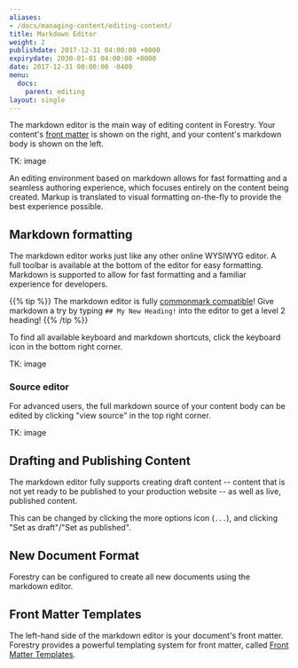 ```yaml
---
aliases:
- /docs/managing-content/editing-content/
title: Markdown Editor
weight: 2
publishdate: 2017-12-31 04:00:00 +0000
expirydate: 2030-01-01 04:00:00 +0000
date: 2017-12-31 00:00:00 -0400
menu:
  docs:
    parent: editing
layout: single
---
```

The markdown editor is the main way of editing content in Forestry. Your content's [front matter](/docs/front-matter-templates/) is shown on the right, and your content's markdown body is shown on the left.

TK: image

An editing environment based on markdown allows for fast formatting and a seamless authoring experience, which focuses entirely on the content being created. Markup is translated to visual formatting on-the-fly to provide the best experience possible.

## Markdown formatting
The markdown editor works just like any other online WYSIWYG editor. A full toolbar is available at the bottom of the editor for easy formatting. Markdown is supported to allow for fast formatting and a familiar experience for developers.

{{% tip %}}
The markdown editor is fully [commonmark compatible](http://commonmark.org/help/)! Give markdown a try by typing `## My New Heading!` into the editor to get a level 2 heading! 
{{% /tip %}}

To find all available keyboard and markdown shortcuts, click the keyboard icon in the bottom right corner.

TK: image

### Source editor
For advanced users, the full markdown source of your content body can be edited by clicking "view source" in the top right corner.

TK: image

## Drafting and Publishing Content
The markdown editor fully supports creating draft content -- content that is not yet ready to be published to your production website -- as well as live, published content.

This can be changed by clicking the more options icon (`...`), and clicking "Set as draft"/"Set as published".

## New Document Format
Forestry can be configured to create all new documents using the markdown editor.

## Front Matter Templates
The left-hand side of the markdown editor is your document's front matter. Forestry provides a powerful templating system for front matter, called [Front Matter Templates](/docs/front-matter-templates/).